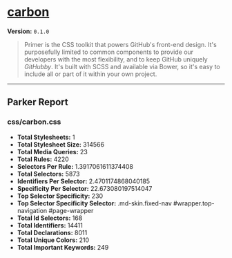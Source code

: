# [carbon]( http://l1f7.github.io/simplexmobility-styleguide/ )

**Version:** `0.1.0`

> Primer is the CSS toolkit that powers GitHub's front-end design. It's purposefully limited to common components to provide our developers with the most flexibility, and to keep GitHub uniquely *GitHubby*. It's built with SCSS and available via Bower, so it's easy to include all or part of it within your own project.

* * *

## Parker Report

### css/carbon.css

- **Total Stylesheets:** 1
- **Total Stylesheet Size:** 314566
- **Total Media Queries:** 23
- **Total Rules:** 4220
- **Selectors Per Rule:** 1.3917061611374408
- **Total Selectors:** 5873
- **Identifiers Per Selector:** 2.4701174868040185
- **Specificity Per Selector:** 22.673080197514047
- **Top Selector Specificity:** 230
- **Top Selector Specificity Selector:** .md-skin.fixed-nav #wrapper.top-navigation #page-wrapper
- **Total Id Selectors:** 168
- **Total Identifiers:** 14411
- **Total Declarations:** 8011
- **Total Unique Colors:** 210
- **Total Important Keywords:** 249
